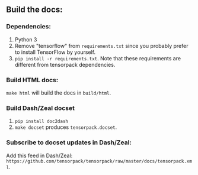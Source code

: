 
## Build the docs:

### Dependencies:
1. Python 3
2. Remove "tensorflow" from `requirements.txt` since you probably prefer to install TensorFlow by yourself.
3. `pip install -r requirements.txt`. Note that these requirements are different from tensorpack dependencies.

### Build HTML docs:
`make html`
will build the docs in `build/html`.

### Build Dash/Zeal docset

1. `pip install doc2dash`
2. `make docset` produces `tensorpack.docset`.

### Subscribe to docset updates in Dash/Zeal:

Add this feed in Dash/Zeal: `https://github.com/tensorpack/tensorpack/raw/master/docs/tensorpack.xml`.
